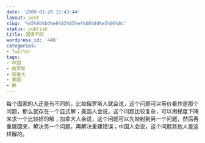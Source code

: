 ```yaml
---
date: '2009-01-20 15:43:44'
layout: post
slug: '%e5%9b%bd%e6%83%85%e4%b8%8d%e5%90%8c'
status: publish
title: 国情不同
wordpress_id: '448'
categories:
- Twitter
tags:
- 中国
- 俄罗斯
- 加拿大
- 美国
- 解
---
```


每个国家的人还是有不同的。比如俄罗斯人就会说，这个问题可以等价看作是那个问题，那么就存在一个显式解；美国人会说，这个问题比较复杂，可以用梯度下降来求一个比较好的解；加拿大人会说，这个问题可以先映射到另一个问题，然后再重建回来，解决另一个问题，再解决重建错误；中国人会说，这个问题其他人是这样解的。
